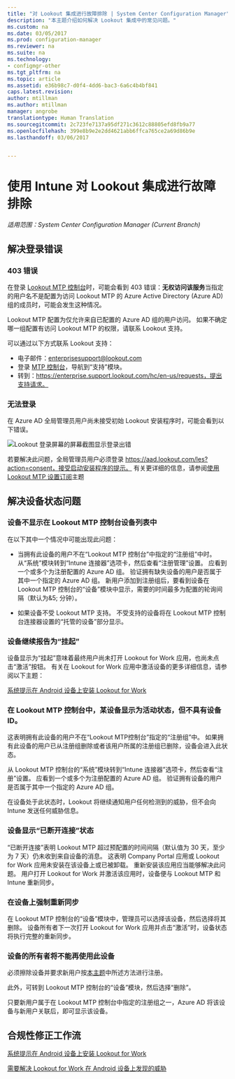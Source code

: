 ```yaml
---
title: "对 Lookout 集成进行故障排除 | System Center Configuration Manager"
description: "本主题介绍如何解决 Lookout 集成中的常见问题。"
ms.custom: na
ms.date: 03/05/2017
ms.prod: configuration-manager
ms.reviewer: na
ms.suite: na
ms.technology:
- configmgr-other
ms.tgt_pltfrm: na
ms.topic: article
ms.assetid: e36b98c7-d0f4-4dd6-bac3-6a6c4b4bf841
caps.latest.revision: 
author: mtillman
ms.author: mtillman
manager: angrobe
translationtype: Human Translation
ms.sourcegitcommit: 2c723fe7137a95df271c3612c88805efd8fb9a77
ms.openlocfilehash: 399e8b9e2e2dd4621abb6ffca765ce2a69d86b9e
ms.lasthandoff: 03/06/2017


---
```

# <a name="troubleshoot-lookout-integration-with-intune"></a>使用 Intune 对 Lookout 集成进行故障排除

*适用范围：System Center Configuration Manager (Current Branch)*

## <a name="troubleshoot-login-errors"></a>解决登录错误
### <a name="403-errors"></a>403 错误
在登录 [Lookout MTP 控制台](https://aad.lookout.com)时，可能会看到 403 错误：**无权访问该服务**当指定的用户名不是配置为访问 Lookout MTP 的 Azure Active Directory (Azure AD) 组的成员时，可能会发生这种情况。

Lookout MTP 配置为仅允许来自已配置的 Azure AD 组的用户访问。 如果不确定哪一组配置有访问 Lookout MTP 的权限，请联系 Lookout 支持。

可以通过以下方式联系 Lookout 支持：

* 电子邮件：enterprisesupport@lookout.com
* 登录 [MTP 控制台](http://aad.lookout.com)，导航到“支持”模块。
* 转到：https://enterprise.support.lookout.com/hc/en-us/requests，提出支持请求。

### <a name="unable-to-sign-in"></a>无法登录
在 Azure AD 全局管理员用户尚未接受初始 Lookout 安装程序时，可能会看到以下错误。

![Lookout 登录屏幕的屏幕截图显示登录出错](media/lookout-consent-not-accepted-error.png)

若要解决此问题，全局管理员用户必须登录 https://aad.lookout.com/les?action=consent，接受启动安装程序的提示。 有关更详细的信息，请参阅[使用 Lookout MTP 设置订阅](set-up-your-subscription-with-lookout.md)主题

## <a name="troubleshoot-device-status-issues"></a>解决设备状态问题

### <a name="device-not-showing-up-in-the-lookout-mtp-console-device-list"></a>设备不显示在 Lookout MTP 控制台设备列表中

在以下其中一个情况中可能出现此问题：
* 当拥有此设备的用户不在“Lookout MTP 控制台”中指定的“注册组”中时。  从“系统”模块转到“Intune 连接器”选项卡，然后查看“注册管理”设置。  应看到一个或多个为注册配置的 Azure AD 组。  验证拥有缺失设备的用户是否属于其中一个指定的 Azure AD 组。  新用户添加到注册组后，要看到设备在 Lookout MTP 控制台的“设备”模块中显示，需要的时间最多为配置的轮询间隔（默认为&5; 分钟）。

* 如果设备不受 Lookout MTP 支持。  不受支持的设备将在 Lookout MTP 控制台连接器设置的“托管的设备”部分显示。

### <a name="device-continues-to-be-reported-as-pending"></a>设备继续报告为“挂起”

设备显示为“挂起”意味着最终用户尚未打开 Lookout for Work 应用，也尚未点击“激活”按钮。 有关在 Lookout for Work 应用中激活设备的更多详细信息，请参阅以下主题：

[系统提示在 Android 设备上安装 Lookout for Work](http://docs.microsoft.com/intune/enduser/you-are-prompted-to-install-lookout-for-work-android)

### <a name="in-the-lookout-mtp-console-a-device-is-showing-as-active-but-does-not-have-a-device-id"></a>在 Lookout MTP 控制台中，某设备显示为活动状态，但不具有设备 ID。
这表明拥有此设备的用户不在“Lookout MTP控制台”指定的“注册组”中。   如果拥有此设备的用户已从注册组删除或者该用户所属的注册组已删除，设备会进入此状态。

从 Lookout MTP 控制台的“系统”模块转到“Intune 连接器”选项卡，然后查看“注册”设置。  应看到一个或多个为注册配置的 Azure AD 组。  验证拥有设备的用户是否属于其中一个指定的 Azure AD 组。

在设备处于此状态时，Lookout 将继续通知用户任何检测到的威胁，但不会向 Intune 发送任何威胁信息。

### <a name="device-shows-disconnected-state"></a>设备显示“已断开连接”状态

“已断开连接”表明 Lookout MTP 超过预配置的时间间隔（默认值为 30 天，至少为 7 天）仍未收到来自设备的消息。 这表明 Company Portal 应用或 Lookout for Work 应用未安装在该设备上或已被卸载。 重新安装该应用应当能够解决此问题。 用户打开 Lookout for Work 并激活该应用时，设备便与 Lookout MTP 和 Intune 重新同步。

### <a name="forcing-a-resync-on-the-device"></a>在设备上强制重新同步
在 Lookout MTP 控制台的“设备”模块中，管理员可以选择该设备，然后选择将其删除。   设备所有者下一次打开 Lookout for Work 应用并点击“激活”时，设备状态将执行完整的重新同步。

### <a name="the-owner-of-the-device-is-no-longer-using-this-device"></a>设备的所有者将不能再使用此设备
必须擦除设备并要求新用户按[本主题](https://docs.microsoft.com/en-us/sccm/mdm/deploy-use/wipe-lock-reset-devices#full-wipe)中所述方法进行注册。


此外，可转到 Lookout MTP 控制台的“设备”模块，然后选择“删除”。

只要新用户属于在 Lookout MTP 控制台中指定的注册组之一，Azure AD 将该设备与新用户关联后，即可显示该设备。

## <a name="compliance-remediation-workflows"></a>合规性修正工作流
[系统提示在 Android 设备上安装 Lookout for Work]( http://docs.microsoft.com/intune/enduser/you-are-prompted-to-install-lookout-for-work-android)

[需要解决 Lookout for Work 在 Android 设备上发现的威胁](http://docs.microsoft.com/intune/enduser/you-need-to-resolve-a-threat-found-by-lookout-for-work-android)

